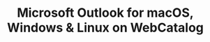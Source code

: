 ---
name: Microsoft Outlook
category: Productivity
mailtoHandler: 'https://outlook.live.com/owa/?path=/mail/action/compose&to=%s'
featured: true
title: 'Microsoft Outlook for macOS, Windows & Linux on WebCatalog'
key: microsoft-outlook
fullUrl: 'https://outlook.live.com/owa/'
hostname: outlook.live.com

---
